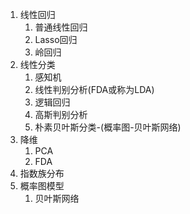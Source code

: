 1. 线性回归
    1. 普通线性回归
    2. Lasso回归
    3. 岭回归
2. 线性分类
    1. 感知机
    2. 线性判别分析(FDA或称为LDA)
    3. 逻辑回归
    4. 高斯判别分析
    5. 朴素贝叶斯分类-(概率图-贝叶斯网络)
3. 降维
    1. PCA
    2. FDA
4. 指数族分布
5. 概率图模型
    1. 贝叶斯网络
